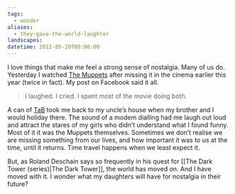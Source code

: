 ```yaml
---
tags:
  - wonder
aliases:
  - they-gave-the-world-laughter
landscapes: 
datetime: 2012-05-20T00:00:00
---
```

I love things that make me feel a strong sense of nostalgia. Many of us do. Yesterday I watched [The Muppets](http://www.imdb.com/title/tt1204342/) after missing it in the cinema earlier this year (twice in fact). My post on Facebook said it all.

> I laughed. I cried. I spent most of the movie doing both.

A can of [TaB](https://en.wikipedia.org/wiki/Tab_(drink)) took me back to my uncle’s house when my brother and I would holiday there. The sound of a modem dialling had me laugh out loud and attract the stares of my girls who didn’t understand what I found funny. Most of it it was the Muppets themselves. Sometimes we don’t realise we are missing something from our lives, and how important it was to us at the time, until it returns. Time travel happens when we least expect it.

But, as Roland Deschain says so frequently in his quest for [[The Dark Tower (series)|The Dark Tower]], the world has moved on. And I have moved with it. I wonder what my daughters will have for nostalgia in their future?


